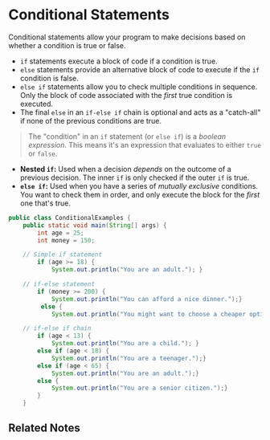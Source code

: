 # Conditional Statements

Conditional statements allow your program to make decisions based on whether a condition is true or false.

* `if` statements execute a block of code if a condition is true.
* `else` statements provide an alternative block of code to execute if the `if` condition is false.
* `else if` statements allow you to check multiple conditions in sequence.  Only the block of code associated with the *first* true condition is executed.
* The final `else` in an `if-else if` chain is optional and acts as a "catch-all" if none of the previous conditions are true.

> The "condition" in an `if` statement (or `else if`) is a *boolean expression*.  This means it's an expression that evaluates to either `true` or `false`.


*   **Nested `if`:**  Used when a decision *depends* on the outcome of a previous decision.  The inner `if` is only checked if the outer `if` is true.
*   **`else if`:**  Used when you have a series of *mutually exclusive* conditions.  You want to check them in order, and only execute the block for the *first* one that's true.

```java
public class ConditionalExamples {
	public static void main(String[] args) {
		int age = 25;
		int money = 150;

	// Simple if statement
		if (age >= 18) {
			System.out.println("You are an adult."); }

	// if-else statement
		if (money >= 200) {
			System.out.println("You can afford a nice dinner.");}
		 else {
			System.out.println("You might want to choose a cheaper option."); }

	// if-else if chain
		if (age < 13) {
			System.out.println("You are a child."); } 
		else if (age < 18) {
			System.out.println("You are a teenager.");}
		else if (age < 65) {
			System.out.println("You are an adult.");} 
		else {
			System.out.println("You are a senior citizen.");}
        }
    }
```

## Related Notes
